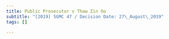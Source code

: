 ```yaml
---
title: Public Prosecutor v Thaw Zin Oo
subtitle: "[2019] SGMC 47 / Decision Date: 27\_August\_2019"
tags: []

---
```

